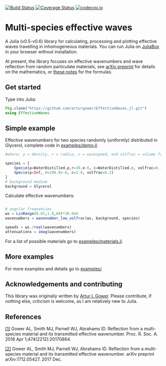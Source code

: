 [![Build Status](https://travis-ci.org/arturgower/EffectiveWaves.jl.svg?branch=master)](https://travis-ci.org/arturgower/EffectiveWaves.jl)
[![Coverage Status](https://coveralls.io/repos/github/arturgower/EffectiveWaves.jl/badge.svg?branch=master)](https://coveralls.io/github/arturgower/EffectiveWaves.jl?branch=master)
[![codecov.io](http://codecov.io/github/arturgower/EffectiveWaves.jl/coverage.svg?branch=master)](http://codecov.io/github/arturgower/EffectiveWaves.jl?branch=master)

# Multi-species effective waves

A Julia (v0.5-v0.6) library for calculating, processing and plotting effective waves travelling in inhomogeneous materials.
You can run Julia on [JuliaBox](https://www.juliabox.com/) in your browser without installation.

At present, the library focuses on effective wavenumbers and wave reflection from random particulate materials, see [arXiv preprint](https://arxiv.org/abs/1712.05427) for details on the mathematics, or [these notes](theory/MultispeciesWaves.pdf) for the formulas.

## Get started
Type into Julia:
```julia
Pkg.clone("https://github.com/arturgower/EffectiveWaves.jl.git")
using EffectiveWaves
```

## Simple example
Effective wavenumbers for two species randomly (uniformly) distributed in Glycerol, complete code in [examples/demo.jl](examples/demo.jl).
```julia
#where: ρ = density, r = radius, c = wavespeed, and volfrac = volume fraction

species = [
    Specie(ρ=WaterDistilled.ρ,r=30.e-6, c=WaterDistilled.c, volfrac=0.1),
    Specie(ρ=Inf, r=100.0e-6, c=2.0, volfrac=0.2)
]
# background medium
background = Glycerol
```

Calculate effective wavenumbers:
```julia

# angular frequencies
ωs = LinRange(0.01,1.0,60)*30.0e6
wavenumbers = wavenumber_low_volfrac(ωs, background, species)

speeds = ωs./real(wavenumbers)
attenuations = imag(wavenumbers)
```
For a list of possible materials go to [examples/materials.jl](examples/materials.jl).

## More examples
For more examples and details go to [examples/](examples/).

## Acknowledgements and contributing
This library was originally written by [Artur L Gower](https://arturgower.github.io/).
Please contribute, if nothing else, criticism is welcome, as I am relatively new to Julia.

## References
[[1]](http://rspa.royalsocietypublishing.org/content/474/2212/20170864) Gower AL, Smith MJ, Parnell WJ, Abrahams ID. Reflection from a multi-species material and its transmitted effective wavenumber. Proc. R. Soc. A. 2018 Apr 1;474(2212):20170864.

[[2]](https://arxiv.org/abs/1712.05427) Gower AL, Smith MJ, Parnell WJ, Abrahams ID. Reflection from a multi-species material and its transmitted effective wavenumber. arXiv preprint arXiv:1712.05427. 2017 Dec.
